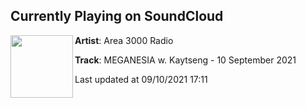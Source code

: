 ## Currently Playing on SoundCloud

[<img align="left" width="100" src="https://i1.sndcdn.com/artworks-rM9utH8ghzgFMWSx-3GNVDw-t500x500.jpg">](https://soundcloud.com/area3000/meganesia-w-kaytseng-10-september-2021)

**Artist**: Area 3000 Radio 

**Track**: MEGANESIA w. Kaytseng - 10 September 2021

Last updated at 09/10/2021 17:11
